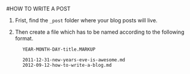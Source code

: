#HOW TO WRITE A POST

1. Frist, find the `_post` folder where your blog posts will live.

2. Then create a file which has to be named according to the following format.

```
      YEAR-MONTH-DAY-title.MARKUP
```

```
      2011-12-31-new-years-eve-is-awesome.md
      2012-09-12-how-to-write-a-blog.md
```
